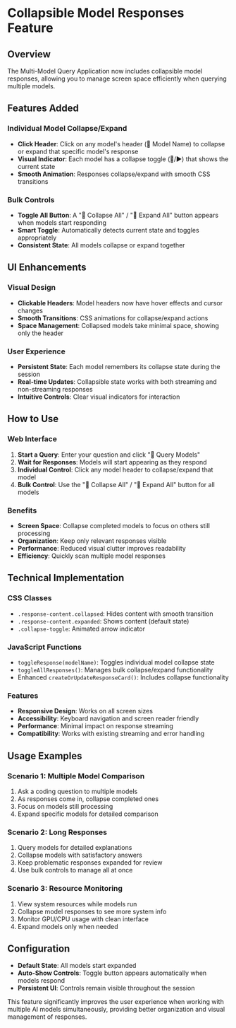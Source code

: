 # Collapsible Model Responses Feature

## Overview
The Multi-Model Query Application now includes collapsible model responses, allowing you to manage screen space efficiently when querying multiple models.

## Features Added

### Individual Model Collapse/Expand
- **Click Header**: Click on any model's header (🤖 Model Name) to collapse or expand that specific model's response
- **Visual Indicator**: Each model has a collapse toggle (🔽/▶️) that shows the current state
- **Smooth Animation**: Responses collapse/expand with smooth CSS transitions

### Bulk Controls
- **Toggle All Button**: A "📁 Collapse All" / "📂 Expand All" button appears when models start responding
- **Smart Toggle**: Automatically detects current state and toggles appropriately
- **Consistent State**: All models collapse or expand together

## UI Enhancements

### Visual Design
- **Clickable Headers**: Model headers now have hover effects and cursor changes
- **Smooth Transitions**: CSS animations for collapse/expand actions
- **Space Management**: Collapsed models take minimal space, showing only the header

### User Experience
- **Persistent State**: Each model remembers its collapse state during the session
- **Real-time Updates**: Collapsible state works with both streaming and non-streaming responses
- **Intuitive Controls**: Clear visual indicators for interaction

## How to Use

### Web Interface
1. **Start a Query**: Enter your question and click "🚀 Query Models"
2. **Wait for Responses**: Models will start appearing as they respond
3. **Individual Control**: Click any model header to collapse/expand that model
4. **Bulk Control**: Use the "📁 Collapse All" / "📂 Expand All" button for all models

### Benefits
- **Screen Space**: Collapse completed models to focus on others still processing
- **Organization**: Keep only relevant responses visible
- **Performance**: Reduced visual clutter improves readability
- **Efficiency**: Quickly scan multiple model responses

## Technical Implementation

### CSS Classes
- `.response-content.collapsed`: Hides content with smooth transition
- `.response-content.expanded`: Shows content (default state)
- `.collapse-toggle`: Animated arrow indicator

### JavaScript Functions
- `toggleResponse(modelName)`: Toggles individual model collapse state
- `toggleAllResponses()`: Manages bulk collapse/expand functionality
- Enhanced `createOrUpdateResponseCard()`: Includes collapse functionality

### Features
- **Responsive Design**: Works on all screen sizes
- **Accessibility**: Keyboard navigation and screen reader friendly
- **Performance**: Minimal impact on response streaming
- **Compatibility**: Works with existing streaming and error handling

## Usage Examples

### Scenario 1: Multiple Model Comparison
1. Ask a coding question to multiple models
2. As responses come in, collapse completed ones
3. Focus on models still processing
4. Expand specific models for detailed comparison

### Scenario 2: Long Responses
1. Query models for detailed explanations
2. Collapse models with satisfactory answers
3. Keep problematic responses expanded for review
4. Use bulk controls to manage all at once

### Scenario 3: Resource Monitoring
1. View system resources while models run
2. Collapse model responses to see more system info
3. Monitor GPU/CPU usage with clean interface
4. Expand models only when needed

## Configuration
- **Default State**: All models start expanded
- **Auto-Show Controls**: Toggle button appears automatically when models respond
- **Persistent UI**: Controls remain visible throughout the session

This feature significantly improves the user experience when working with multiple AI models simultaneously, providing better organization and visual management of responses.
